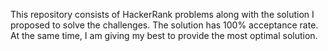 This repository consists of HackerRank problems along with the solution I proposed to solve the challenges. The solution has 100% acceptance rate. At the same time, I am giving my best to provide the most optimal solution.
